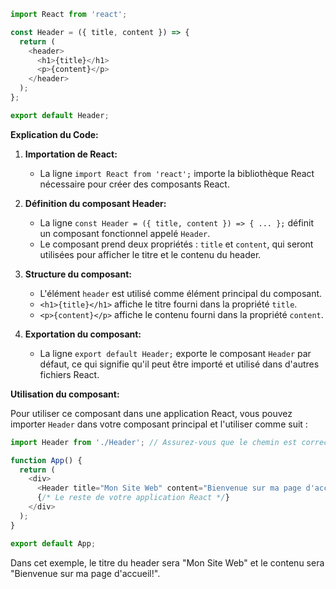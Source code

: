 ```javascript
import React from 'react';

const Header = ({ title, content }) => {
  return (
    <header>
      <h1>{title}</h1>
      <p>{content}</p>
    </header>
  );
};

export default Header;
```

**Explication du Code:**

1. **Importation de React:**
   - La ligne `import React from 'react';` importe la bibliothèque React nécessaire pour créer des composants React.

2. **Définition du composant Header:**
   - La ligne `const Header = ({ title, content }) => { ... };` définit un composant fonctionnel appelé `Header`. 
   - Le composant prend deux propriétés : `title` et `content`, qui seront utilisées pour afficher le titre et le contenu du header.

3. **Structure du composant:**
   - L'élément `header` est utilisé comme élément principal du composant.
   - `<h1>{title}</h1>` affiche le titre fourni dans la propriété `title`.
   - `<p>{content}</p>` affiche le contenu fourni dans la propriété `content`.

4. **Exportation du composant:**
   - La ligne `export default Header;` exporte le composant `Header` par défaut, ce qui signifie qu'il peut être importé et utilisé dans d'autres fichiers React.

**Utilisation du composant:**

Pour utiliser ce composant dans une application React, vous pouvez importer `Header` dans votre composant principal et l'utiliser comme suit :

```javascript
import Header from './Header'; // Assurez-vous que le chemin est correct

function App() {
  return (
    <div>
      <Header title="Mon Site Web" content="Bienvenue sur ma page d'accueil!" />
      {/* Le reste de votre application React */}
    </div>
  );
}

export default App;
```

Dans cet exemple, le titre du header sera "Mon Site Web" et le contenu sera "Bienvenue sur ma page d'accueil!".



